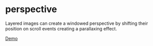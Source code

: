 perspective
===========

Layered images can create a windowed perspective by shifting their position on scroll events creating a parallaxing effect.

<a href="http://michaelauchterlonie.com/perspective/" target=_blank>Demo</a>

